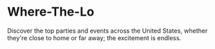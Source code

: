 # Where-The-Lo
Discover the top parties and events across the United States, whether they're close to home or far away; the excitement is endless.
